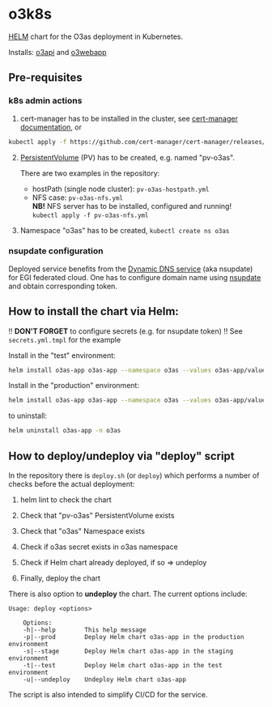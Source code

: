 # o3k8s

[HELM](https://helm.sh/) chart for the O3as deployment in Kubernetes.

Installs: [o3api](https://codebase.helmholtz.cloud/m-team/o3as/o3api) and [o3webapp](https://codebase.helmholtz.cloud/m-team/o3as/o3webapp)

## Pre-requisites 
### k8s admin actions

1. cert-manager has to be installed in the cluster, see [cert-manager documentation](https://cert-manager.io/docs/), or
```sh
kubectl apply -f https://github.com/cert-manager/cert-manager/releases/download/v1.9.1/cert-manager.yaml
```

2. [PersistentVolume](https://kubernetes.io/docs/concepts/storage/persistent-volumes/) (PV) has to be created, e.g. named "pv-o3as".

   There are two examples in the repository:
   * hostPath (single node cluster): `pv-o3as-hostpath.yml`
   * NFS case: `pv-o3as-nfs.yml` <br>
   **NB!** NFS server has to be installed, configured and running! <br>
   `kubectl apply -f pv-o3as-nfs.yml`

3. Namespace "o3as" has to be created, `kubectl create ns o3as`

### nsupdate configuration
Deployed service benefits from the [Dynamic DNS service](https://nsupdate.fedcloud.eu/) (aka nsupdate) for EGI federated cloud.
One has to configure domain name using [nsupdate](https://nsupdate.fedcloud.eu/) and obtain corresponding token.

## How to install the chart via Helm:

!! **DON'T FORGET** to configure secrets (e.g. for nsupdate token) !! See `secrets.yml.tmpl` for the example

Install in the "test" environment:
```sh
helm install o3as-app o3as-app --namespace o3as --values o3as-app/values-test.yaml
```

Install in the "production" environment:
```sh
helm install o3as-app o3as-app --namespace o3as --values o3as-app/values-prod.yaml
```

to uninstall:
```sh
helm uninstall o3as-app -n o3as
```

## How to deploy/undeploy via "deploy" script
In the repository there is `deploy.sh` (or `deploy`) which performs a number of checks before the actual deployment:

1. helm lint to check the chart

2. Check that "pv-o3as" PersistentVolume exists

3. Check that "o3as" Namespace exists

4. Check if o3as secret exists in o3as namespace

5. Check if Helm chart already deployed, if so => undeploy

6. Finally, deploy the chart

There is also option to **undeploy** the chart. The current options include:

```
Usage: deploy <options>

    Options:
    -h|--help 		 This help message
    -p|--prod 		 Deploy Helm chart o3as-app in the production environment
    -s|--stage 		 Deploy Helm chart o3as-app in the staging environment
    -t|--test 		 Deploy Helm chart o3as-app in the test environment
    -u|--undeploy 	 Undeploy Helm chart o3as-app
```

The script is also intended to simplify CI/CD for the service.

